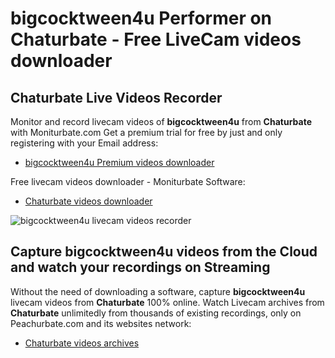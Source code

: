# bigcocktween4u Performer on Chaturbate - Free LiveCam videos downloader

## Chaturbate Live Videos Recorder

Monitor and record livecam videos of **bigcocktween4u** from **Chaturbate** with Moniturbate.com
Get a premium trial for free by just and only registering with your Email address:
* [bigcocktween4u Premium videos downloader](https://moniturbate.com/request-demo-licence-key.html)

Free livecam videos downloader - Moniturbate Software:
* [Chaturbate videos downloader](https://moniturbate.com/moniturbate-download-software.html)

![bigcocktween4u livecam videos recorder](https://peachurnet.com/templates/moniturbate-software.png)


## Capture bigcocktween4u videos from the Cloud and watch your recordings on Streaming

Without the need of downloading a software, capture **bigcocktween4u** livecam videos from **Chaturbate** 100% online.
Watch Livecam archives from **Chaturbate** unlimitedly from thousands of existing recordings, only on Peachurbate.com and its websites network:
* [Chaturbate videos archives](https://peachurnet.com/)